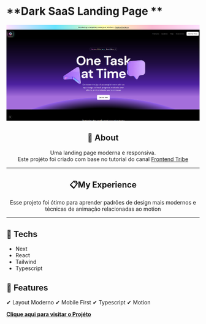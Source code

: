 #  **Dark SaaS Landing Page **

![print do projeto](print.png)

<div align="center">

## 	&#127919; **About**
Uma landing page moderna e responsiva. <br/>
Este projéto foi criado com base no tutorial do canal <a href="https://www.youtube.com/@frontend-tribe">Frontend Tribe</a> 

</div>
<hr/>
<div align="center">

## 📋**My Experience**
Esse projeto foi ótimo para aprender padrões de design mais modernos e técnicas de animação relacionadas ao motion

</div>
<hr style=""/>
<div>

## 🔧 **Techs**

* Next
* React
* Tailwind
* Typescript

</div>
<div>

## &#127775; **Features**
&#10004; Layout Moderno &#10004; Mobile First &#10004; Typescript &#10004; Motion

</div>
<div>

<a href="https://saas-next-modern-dewtpslax-thiagofangs-projects.vercel.app/">**Clique aqui para visitar o Projéto**</a>

</div>
